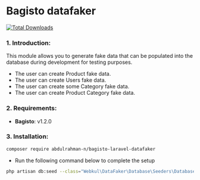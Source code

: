 # Bagisto datafaker
[![Total Downloads](https://img.shields.io/packagist/dt/bagisto/laravel-datafaker.svg?style=flat-square)](https://packagist.org/packages/bagisto/laravel-datafaker)

### 1. Introduction:

This module allows you to generate fake data that can be populated into the database during development for testing purposes.  

* The user can create Product fake data.
* The user can create Users fake data.
* The user can create some Category fake data.
* The user can create Product Category fake data.

### 2. Requirements:

* **Bagisto**: v1.2.0

### 3. Installation:

```sh
composer require abdulrahman-n/bagisto-laravel-datafaker
```

* Run the following command below to complete the setup

```sh
php artisan db:seed --class="Webkul\DataFaker\Database\Seeders\DatabaseSeeder"
```
